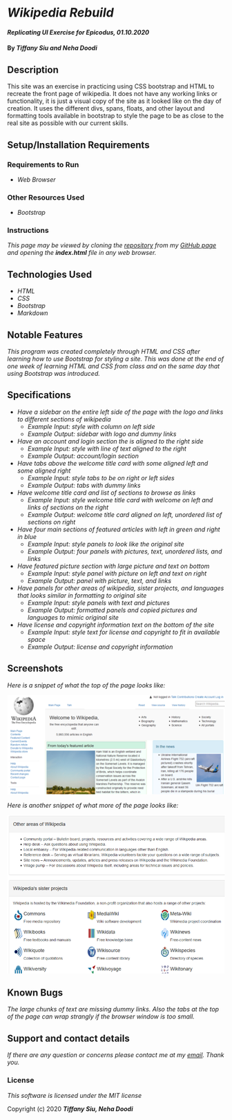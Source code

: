 # _Wikipedia Rebuild_

#### _Replicating UI Exercise for Epicodus, 01.10.2020_

#### By _**Tiffany Siu and Neha Doodi**_

## Description

This site was an exercise in practicing using CSS bootstrap and HTML to recreate the front page of wikipedia.  It does not have any working links or functionality, it is just a visual copy of the site as it looked like on the day of creation.  It uses the different divs, spans, floats, and other layout and formatting tools available in bootstrap to style the page to be as close to the real site as possible with our current skills.

## Setup/Installation Requirements

### Requirements to Run
* _Web Browser_

### Other Resources Used
* _Bootstrap_

### Instructions
_This page may be viewed by cloning the [repository](https://github.com/TSiu88/wikipedia-rebuild.git) from my [GitHub page](https://github.com/TSiu88) and opening the **index.html** file in any web browser._

## Technologies Used

* _HTML_
* _CSS_
* _Bootstrap_
* _Markdown_

## Notable Features
_This program was created completely through HTML and CSS after learning how to use Bootstrap for styling a site.  This was done at the end of one week of learning HTML and CSS from class and on the same day that using Bootstrap was introduced._

## Specifications

* _Have a sidebar on the entire left side of the page with the logo and links to different sections of wikipedia_
  * _Example Input: style with column on left side_
  * _Example Output: sidebar with logo and dummy links_
* _Have an account and login section the is aligned to the right side_
  * _Example Input: style with line of text aligned to the right_
  * _Example Output: account/login section_
* _Have tabs above the welcome title card with some aligned left and some aligned right_
  * _Example Input: style tabs to be on right or left sides_
  * _Example Output: tabs with dummy links_
* _Have welcome title card and list of sections to browse as links_
  * _Example Input: style welcome title card with welcome on left and links of sections on the right_
  * _Example Output: welcome title card aligned on left, unordered list of sections on right_
* _Have four main sections of featured articles with left in green and right in blue_
  * _Example Input: style panels to look like the original site_
  * _Example Output: four panels with pictures, text, unordered lists, and links_
* _Have featured picture section with large picture and text on bottom_
  * _Example Input: style panel with picture on left and text on right_
  * _Example Output: panel with picture, text, and links_
* _Have panels for other areas of wikipedia, sister projects, and languages that looks similar in formatting to original site_
  * _Example Input: style panels with text and pictures_
  * _Example Output: formatted panels and copied pictures and languages to mimic original site_
* _Have license and copyright information text on the bottom of the site_
  * _Example Input: style text for license and copyright to fit in available space_
  * _Example Output: license and copyright information_

## Screenshots

_Here is a snippet of what the top of the page looks like:_

![Snippet of top of page](img/snippet1.png)

_Here is another snippet of what more of the page looks like:_

![Snippet near bottom of page](img/snippet2.png)

## Known Bugs

_The large chunks of text are missing dummy links. Also the tabs at the top of the page can wrap strangly if the browser window is too small._

## Support and contact details

_If there are any question or concerns please contact me at my [email](mailto:tsiu88@gmail.com). Thank you._

### License

*This software is licensed under the MIT license*

Copyright (c) 2020 **_Tiffany Siu, Neha Doodi_**
